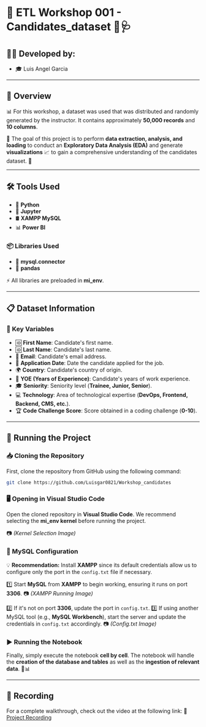 # 🚀 ETL Workshop 001 - Candidates_dataset 🏥🩺

## 👩‍💻 Developed by:

- 🎓 Luis Angel Garcia

---

## 📌 Overview

📊 For this workshop, a dataset was used that was distributed and randomly generated by the instructor. It contains approximately **50,000 records** and **10 columns**.

🎯 The goal of this project is to perform **data extraction, analysis, and loading** to conduct an **Exploratory Data Analysis (EDA)** and generate **visualizations** 📈 to gain a comprehensive understanding of the candidates dataset. 📝

---

## 🛠️ Tools Used

- 🐍 **Python**
- 📒 **Jupyter**
- 🛢️ **XAMPP MySQL**
- 📊 **Power BI**

### 📦 Libraries Used

- 🔗 **mysql.connector**
- 🐼 **pandas**

⚡ All libraries are preloaded in **mi_env**.

---

## 📋 Dataset Information

### 📌 Key Variables

- 🆔 **First Name**: Candidate's first name.
- 🆔 **Last Name**: Candidate's last name.
- 📧 **Email**: Candidate's email address.
- 📅 **Application Date**: Date the candidate applied for the job.
- 🌍 **Country**: Candidate's country of origin.
- 👔 **YOE (Years of Experience)**: Candidate's years of work experience.
- 🎓 **Seniority**: Seniority level (**Trainee, Junior, Senior**).
- 💻 **Technology**: Area of technological expertise (**DevOps, Frontend, Backend, CMS, etc.**).
- 🏆 **Code Challenge Score**: Score obtained in a coding challenge (**0-10**).

---

## 🚀 Running the Project

### 📥 Cloning the Repository

First, clone the repository from GitHub using the following command:

```bash
git clone https://github.com/Luisgar0821/Workshop_candidates
```

### 🖥️ Opening in Visual Studio Code

Open the cloned repository in **Visual Studio Code**. We recommend selecting the **mi_env kernel** before running the project.

📷 *(Kernel Selection Image)*

### 🔧 MySQL Configuration

💡 **Recommendation:** Install **XAMPP** since its default credentials allow us to configure only the port in the `config.txt` file if necessary.

1️⃣ Start **MySQL** from **XAMPP** to begin working, ensuring it runs on port **3306**.
📷 *(XAMPP Running Image)*

2️⃣ If it's not on port **3306**, update the port in `config.txt`.
3️⃣ If using another MySQL tool (e.g., **MySQL Workbench**), start the server and update the credentials in `config.txt` accordingly.
📷 *(Config.txt Image)*

### ▶️ Running the Notebook

Finally, simply execute the notebook **cell by cell**. The notebook will handle the **creation of the database and tables** as well as the **ingestion of relevant data**. 🚀📊

---

## 🎥 Recording

For a complete walkthrough, check out the video at the following link:
🔗 [Project Recording](https://drive.google.com/file/d/1YkVlR0HYCcJvk3LoFpOWuL8gGeIZK1Gx/view?usp=drive_link)
